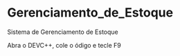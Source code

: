 # Gerenciamento_de_Estoque
 Sistema de Gerenciamento de Estoque

 Abra o DEVC++, cole o ódigo e tecle F9
